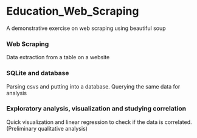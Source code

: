 # Education_Web_Scraping
A demonstrative exercise on web scraping using beautiful soup

### Web Scraping
Data extraction from a table on a website

### SQLite and database
Parsing csvs and putting into a database. Querying the same data for analysis

### Exploratory analysis, visualization and studying correlation
Quick visualization and linear regression to check if the data is correlated. (Preliminary qualitative analysis)
